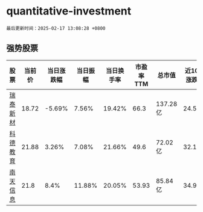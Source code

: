 # quantitative-investment

`最后更新时间：2025-02-17 13:08:28 +0800`

## 强势股票

|股票|当前价|当日涨跌幅|当日振幅|当日换手率|市盈率TTM|总市值|近10日涨跌幅|
|----|----|----|----|----|----|----|----|
|[瑞泰新材](https://xueqiu.com/S/SZ301238)|18.72|-5.69%|7.56%|19.42%|66.3|137.28亿|24.55%|
|[科德教育](https://xueqiu.com/S/SZ300192)|21.88|3.26%|7.08%|21.66%|49.6|72.02亿|32.13%|
|[南天信息](https://xueqiu.com/S/SZ000948)|21.8|8.4%|11.88%|20.05%|53.93|85.84亿|34.9%|
